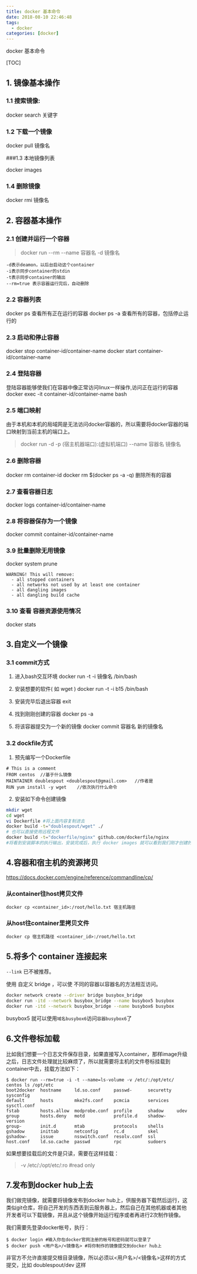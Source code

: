 ```yaml
---
title: docker 基本命令
date: 2018-08-10 22:46:48
tags: 
  - docker
categories: [docker]
---
```


docker 基本命令

<!--more-->

[TOC]

## 1. 镜像基本操作

### 1.1 搜索镜像:  

docker search 关键字

### 1.2 下载一个镜像

docker pull 镜像名

###1.3 本地镜像列表

docker images

### 1.4 删除镜像

docker rmi 镜像名

## 2. 容器基本操作
### 2.1 创建并运行一个容器
> docker run --rm --name 容器名 -d 镜像名

	-d表示deamon，以后台启动这个container
	-i表示同步container的stdin
	-t表示同步container的输出
	--rm=true 表示容器运行完后，自动删除

### 2.2 容器列表
docker ps 查看所有正在运行的容器
docker ps -a 查看所有的容器，包括停止运行的

### 2.3 启动和停止容器
docker stop  container-id/container-name
docker start  container-id/container-name

### 2.4 登陆容器
登陆容器能够使我们在容器中像正常访问linux一样操作,访问正在运行的容器
docker exec -it  container-id/container-name bash

### 2.5 端口映射
由于本机和本机的局域网是无法访问docker容器的，所以需要将docker容器的端口映射到当前主机的端口上。
> docker run -d -p (宿主机器端口):(虚拟机端口) --name 容器名 镜像名

### 2.6 删除容器
docker rm  container-id
docker rm $(docker ps -a -q) 删除所有的容器

### 2.7 查看容器日志
docker logs  container-id/container-name

### 2.8 将容器保存为一个镜像
docker commit  container-id/container-name

### 3.9 批量删除无用镜像

docker system prune

```text
WARNING! This will remove:
  - all stopped containers
  - all networks not used by at least one container
  - all dangling images
  - all dangling build cache
```

### 3.10 查看 容器资源使用情况

docker stats


## 3.自定义一个镜像
### 3.1 commit方式
1. 进入bash交互环境
  docker run -t -i 镜像名 /bin/bash
2. 安装想要的软件( 如 wget )
  docker run -t -i b15 /bin/bash

3. 安装完毕后退出容器
  exit
4. 找到刚刚创建的容器
  docker ps -a
5. 将该容器提交为一个新的镜像
  docker commit 容器名  新的镜像名

### 3.2 dockfile方式
1. 预先编写一个Dockerfile
```
# This is a comment
FROM centos  //基于什么镜像
MAINTAINER doublespout <doublespout@gmail.com>   //作者是
RUN yum install -y wget    //依次执行什么命令
```
2. 安装如下命令创建镜像

```bash
mkdir wget
cd wget
vi Dockerfile #将上面内容复制进去
docker build -t="doublespout/wget" ./
# 也可以直接使用远程文件
docker build -t="dockerfile/nginx" github.com/dockerfile/nginx
#将看到安装脚本的执行输出，安装完成后，执行 docker images 就可以看到我们刚才创建的镜像了
```

## 4.容器和宿主机的资源拷贝

https://docs.docker.com/engine/reference/commandline/cp/

### 从container往host拷贝文件

```Sh
docker cp <container_id>:/root/hello.txt 宿主机路径
```

### 从host往container里拷贝文件
```Sh
docker cp 宿主机路径 <container_id>:/root/hello.txt 
```

## 5.将多个 container 连接起来
`--link` 已不被推荐。

使用 自定义 bridge ，可以使 不同的容器以容器名的方法相互访问。

```bash
docker network create --driver bridge busybox_bridge
docker run -itd --network busybox_bridge --name busybox5 busybox
docker run -itd --network busybox_bridge --name busybox6 busybox
```

busybox5 就可以使用`域名busybox6`访问`容器busybox6`了


## 6.文件卷标加载
比如我们想要一个日志文件保存目录，如果直接写入container，那样image升级之后，日志文件处理就比较麻烦了，所以就需要将主机的文件卷标挂载到container中去，挂载方法如下：
```
$ docker run --rm=true -i -t --name=ls-volume -v /etc/:/opt/etc/ centos ls /opt/etc
boot2docker  hostname     ld.so.conf     passwd-      securetty  sysconfig
default      hosts        mke2fs.conf    pcmcia       services   sysctl.conf
fstab        hosts.allow  modprobe.conf  profile      shadow     udev
group        hosts.deny   motd           profile.d    shadow-    version
group-       init.d       mtab           protocols    shells
gshadow      inittab      netconfig      rc.d         skel
gshadow-     issue        nsswitch.conf  resolv.conf  ssl
host.conf    ld.so.cache  passwd         rpc          sudoers
```
如果想要挂载后的文件是只读，需要在这样挂载：
>-v /etc/:/opt/etc/:ro #read only

## 7.发布到docker hub上去

我们做完镜像，就需要将镜像发布到docker hub上，供服务器下载然后运行，这类似git仓库，将自己开发的东西丢到云服务器上，然后自己在其他机器或者其他开发者可以下载镜像，并且从这个镜像开始运行程序或者再进行2次制作镜像。

我们需要先登录docker帐号，执行：
 ```
$ docker login #输入你在docker官网注册的帐号和密码就可以登录了
$ docker push <用户名>/<镜像名> #将你制作的镜像提交到docker hub上
 ```
非官方不允许直接提交根目录镜像，所以必须以<用户名>/<镜像名>这样的方式提交，比如 doublespout/dev 这样


